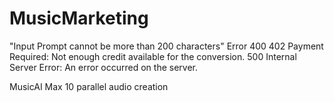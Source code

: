 # MusicMarketing


"Input Prompt cannot be more than 200 characters" Error 400
402 Payment Required: Not enough credit available for the conversion.
500 Internal Server Error: An error occurred on the server.

MusicAI 
Max 10 parallel audio creation